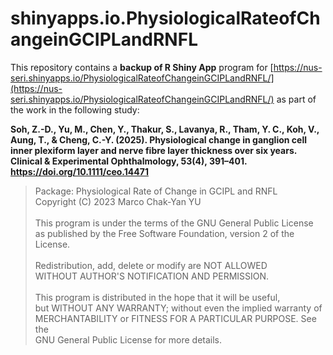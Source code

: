 # shinyapps.io.PhysiologicalRateofChangeinGCIPLandRNFL

This repository contains a **backup of R Shiny App** program for [https://nus-seri.shinyapps.io/PhysiologicalRateofChangeinGCIPLandRNFL/](https://nus-seri.shinyapps.io/PhysiologicalRateofChangeinGCIPLandRNFL/) as part of the work in the following study:

**Soh, Z.-D., Yu, M., Chen, Y., Thakur, S., Lavanya, R., Tham, Y. C., Koh, V., Aung, T., & Cheng, C.-Y. (2025). Physiological change in ganglion cell inner plexiform layer and nerve fibre layer thickness over six years. Clinical & Experimental Ophthalmology, 53(4), 391–401. https://doi.org/10.1111/ceo.14471**

> Package: Physiological Rate of Change in GCIPL and RNFL <br>
> Copyright (C) 2023  Marco Chak-Yan YU <br>
>  <br>
> This program is under the terms of the GNU General Public License <br>
> as published by the Free Software Foundation, version 2 of the License. <br>
>  <br>
> Redistribution, add, delete or modify are NOT ALLOWED <br>
> WITHOUT AUTHOR'S NOTIFICATION AND PERMISSION. <br>
>  <br>
> This program is distributed in the hope that it will be useful, <br>
> but WITHOUT ANY WARRANTY; without even the implied warranty of <br>
> MERCHANTABILITY or FITNESS FOR A PARTICULAR PURPOSE.  See the <br>
> GNU General Public License for more details. <br>

